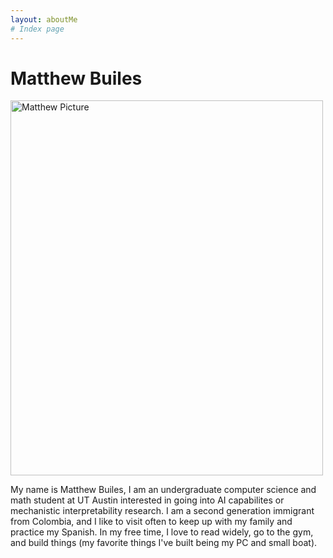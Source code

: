 ```yaml
---
layout: aboutMe
# Index page
---
```

# Matthew Builes
<div style="width: 500px; height: 600px; overflow: hidden;">
  <img 
    src="{{ site.baseurl }}/assets/img/favicons/utPicture.jpg" 
    alt="Matthew Picture"
    style="width: 100%; height: 100%; object-fit: cover;">
</div>

My name is Matthew Builes, I am an undergraduate computer science and math student at UT Austin interested in going into AI capabilites or mechanistic interpretability research. I am a second generation immigrant from Colombia, and I like to visit often to keep up with my family and practice my Spanish. In my free time, I love to read widely, go to the gym, and build things (my favorite things I've built being my PC and small boat).
